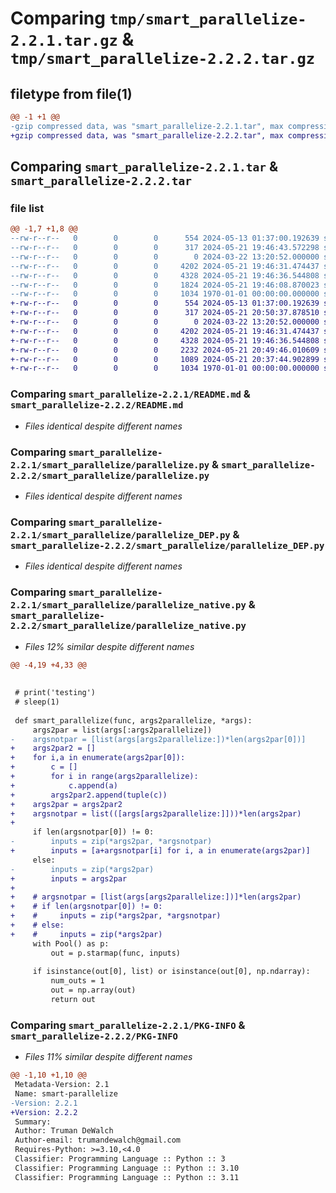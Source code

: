 # Comparing `tmp/smart_parallelize-2.2.1.tar.gz` & `tmp/smart_parallelize-2.2.2.tar.gz`

## filetype from file(1)

```diff
@@ -1 +1 @@
-gzip compressed data, was "smart_parallelize-2.2.1.tar", max compression
+gzip compressed data, was "smart_parallelize-2.2.2.tar", max compression
```

## Comparing `smart_parallelize-2.2.1.tar` & `smart_parallelize-2.2.2.tar`

### file list

```diff
@@ -1,7 +1,8 @@
--rw-r--r--   0        0        0      554 2024-05-13 01:37:00.192639 smart_parallelize-2.2.1/README.md
--rw-r--r--   0        0        0      317 2024-05-21 19:46:43.572298 smart_parallelize-2.2.1/pyproject.toml
--rw-r--r--   0        0        0        0 2024-03-22 13:20:52.000000 smart_parallelize-2.2.1/smart_parallelize/__init__.py
--rw-r--r--   0        0        0     4202 2024-05-21 19:46:31.474437 smart_parallelize-2.2.1/smart_parallelize/parallelize.py
--rw-r--r--   0        0        0     4328 2024-05-21 19:46:36.544808 smart_parallelize-2.2.1/smart_parallelize/parallelize_DEP.py
--rw-r--r--   0        0        0     1824 2024-05-21 19:46:08.870023 smart_parallelize-2.2.1/smart_parallelize/parallelize_native.py
--rw-r--r--   0        0        0     1034 1970-01-01 00:00:00.000000 smart_parallelize-2.2.1/PKG-INFO
+-rw-r--r--   0        0        0      554 2024-05-13 01:37:00.192639 smart_parallelize-2.2.2/README.md
+-rw-r--r--   0        0        0      317 2024-05-21 20:50:37.878510 smart_parallelize-2.2.2/pyproject.toml
+-rw-r--r--   0        0        0        0 2024-03-22 13:20:52.000000 smart_parallelize-2.2.2/smart_parallelize/__init__.py
+-rw-r--r--   0        0        0     4202 2024-05-21 19:46:31.474437 smart_parallelize-2.2.2/smart_parallelize/parallelize.py
+-rw-r--r--   0        0        0     4328 2024-05-21 19:46:36.544808 smart_parallelize-2.2.2/smart_parallelize/parallelize_DEP.py
+-rw-r--r--   0        0        0     2232 2024-05-21 20:49:46.010609 smart_parallelize-2.2.2/smart_parallelize/parallelize_native.py
+-rw-r--r--   0        0        0     1089 2024-05-21 20:37:44.902899 smart_parallelize-2.2.2/smart_parallelize/test.py
+-rw-r--r--   0        0        0     1034 1970-01-01 00:00:00.000000 smart_parallelize-2.2.2/PKG-INFO
```

### Comparing `smart_parallelize-2.2.1/README.md` & `smart_parallelize-2.2.2/README.md`

 * *Files identical despite different names*

### Comparing `smart_parallelize-2.2.1/smart_parallelize/parallelize.py` & `smart_parallelize-2.2.2/smart_parallelize/parallelize.py`

 * *Files identical despite different names*

### Comparing `smart_parallelize-2.2.1/smart_parallelize/parallelize_DEP.py` & `smart_parallelize-2.2.2/smart_parallelize/parallelize_DEP.py`

 * *Files identical despite different names*

### Comparing `smart_parallelize-2.2.1/smart_parallelize/parallelize_native.py` & `smart_parallelize-2.2.2/smart_parallelize/parallelize_native.py`

 * *Files 12% similar despite different names*

```diff
@@ -4,19 +4,33 @@
 
 
 # print('testing')
 # sleep(1)
 
 def smart_parallelize(func, args2parallelize, *args):
     args2par = list(args[:args2parallelize])
-    argsnotpar = [list(args[args2parallelize:])*len(args2par[0])]
+    args2par2 = []
+    for i,a in enumerate(args2par[0]):
+        c = []
+        for i in range(args2parallelize):
+            c.append(a)
+        args2par2.append(tuple(c))
+    args2par = args2par2
+    argsnotpar = list(([args[args2parallelize:]]))*len(args2par)
+
     if len(argsnotpar[0]) != 0:
-        inputs = zip(*args2par, *argsnotpar)
+        inputs = [a+argsnotpar[i] for i, a in enumerate(args2par)]
     else:
-        inputs = zip(*args2par)
+        inputs = args2par
+
+    # argsnotpar = [list(args[args2parallelize:])]*len(args2par)
+    # if len(argsnotpar[0]) != 0:
+    #     inputs = zip(*args2par, *argsnotpar)
+    # else:
+    #     inputs = zip(*args2par)
     with Pool() as p:
         out = p.starmap(func, inputs)
     
     if isinstance(out[0], list) or isinstance(out[0], np.ndarray):
         num_outs = 1
         out = np.array(out)
         return out
```

### Comparing `smart_parallelize-2.2.1/PKG-INFO` & `smart_parallelize-2.2.2/PKG-INFO`

 * *Files 11% similar despite different names*

```diff
@@ -1,10 +1,10 @@
 Metadata-Version: 2.1
 Name: smart-parallelize
-Version: 2.2.1
+Version: 2.2.2
 Summary: 
 Author: Truman DeWalch
 Author-email: trumandewalch@gmail.com
 Requires-Python: >=3.10,<4.0
 Classifier: Programming Language :: Python :: 3
 Classifier: Programming Language :: Python :: 3.10
 Classifier: Programming Language :: Python :: 3.11
```


